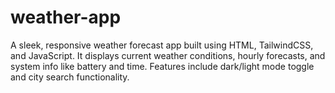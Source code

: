 # weather-app
A sleek, responsive weather forecast app built using HTML, TailwindCSS, and JavaScript. It displays current weather conditions, hourly forecasts, and system info like battery and time. Features include dark/light mode toggle and city search functionality.
